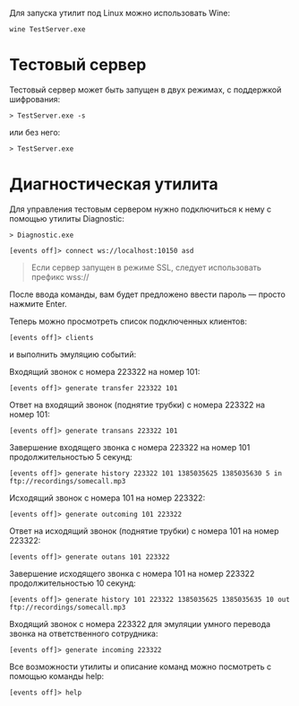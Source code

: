 Для запуска утилит под Linux можно использовать Wine:

	wine TestServer.exe

Тестовый сервер
===============

Тестовый сервер может быть запущен в двух режимах, с поддержкой шифрования:

	> TestServer.exe -s

или без него:

	> TestServer.exe

Диагностическая утилита
=======================

Для управления тестовым сервером нужно подключиться к нему с помощью утилиты Diagnostic:

	> Diagnostic.exe

	[events off]> connect ws://localhost:10150 asd

> Если сервер запущен в режиме SSL, следует использовать префикс wss://
	
После ввода команды, вам будет предложено ввести пароль — просто нажмите Enter.

Теперь можно просмотреть список подключенных клиентов:

	[events off]> clients

и выполнить эмуляцию событий:

Входящий звонок с номера 223322 на номер 101:

	[events off]> generate transfer 223322 101

Ответ на входящий звонок (поднятие трубки) с номера 223322 на номер 101:

	[events off]> generate transans 223322 101
	
Завершение входящего звонка с номера 223322 на номер 101 продолжительностью 5 секунд:

	[events off]> generate history 223322 101 1385035625 1385035630 5 in ftp://recordings/somecall.mp3

Исходящий звонок с номера 101 на номер 223322:

	[events off]> generate outcoming 101 223322

Ответ на исходящий звонок (поднятие трубки) с номера 101 на номер 223322:

	[events off]> generate outans 101 223322
	
Завершение исходящего звонка с номера 101 на номер 223322 продолжительностью 10 секунд:

	[events off]> generate history 101 223322 1385035625 1385035635 10 out ftp://recordings/somecall.mp3

Входящий звонок с номера 223322 для эмуляции умного перевода звонка на ответственного сотрудника:

	[events off]> generate incoming 223322

Все возможности утилиты и описание команд можно посмотреть с помощью команды help:

	[events off]> help
	

